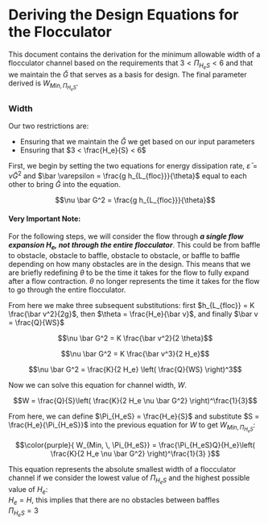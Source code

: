 # Deriving the Design Equations for the Flocculator
This document contains the derivation for the minimum allowable width of a flocculator channel based on the requirements that $3 < \Pi_{H_eS} < 6$ and that we maintain the $\bar G$ that serves as a basis for design. The final parameter derived is $W_{Min, \, \Pi_{H_eS}}$.

### Width
Our two restrictions are:
- Ensuring that we maintain the $\bar G$ we get based on our input parameters
- Ensuring that $3 < \frac{H_e}{S} < 6$

First, we begin by setting the two equations for energy dissipation rate, $\bar \varepsilon  = \nu \bar G^2$ and $\bar \varepsilon = \frac{g h_{L_{floc}}}{\theta}$ equal to each other to bring $\bar G$ into the equation.

$$\nu \bar G^2 = \frac{g h_{L_{floc}}}{\theta}$$

#### **Very Important Note:**
For the following steps, we will consider the flow through _**a single flow expansion $H_e$, not through the entire flocculator**_. This could be from baffle to obstacle, obstacle to baffle, obstacle to obstacle, or baffle to baffle depending on how many obstacles are in the design. This means that we are briefly redefining $\theta$ to be the time it takes for the flow to fully expand after a flow contraction. $\theta$ no longer represents the time it takes for the flow to go through the entire flocculator.

From here we make three subsequent substitutions: first $h_{L_{floc}} = K \frac{\bar v^2}{2g}$, then $\theta = \frac{H_e}{\bar v}$, and finally $\bar v = \frac{Q}{WS}$

$$\nu \bar G^2 = K \frac{\bar v^2}{2 \theta}$$

$$\nu \bar G^2 = K \frac{\bar v^3}{2 H_e}$$

$$\nu \bar G^2 = \frac{K}{2 H_e} \left( \frac{Q}{WS} \right)^3$$

Now we can solve this equation for channel width, $W$.

$$W = \frac{Q}{S}\left( \frac{K}{2 H_e \nu \bar G^2} \right)^\frac{1}{3}$$

From here, we can define $\Pi_{H_eS} = \frac{H_e}{S}$ and substitute $S = \frac{H_e}{\Pi_{H_eS}}$ into the previous equation for $W$ to get $W_{Min, \, \Pi_{H_eS}}$:

$$\color{purple}{
W_{Min, \, \Pi_{H_eS}} = \frac{\Pi_{H_eS}Q}{H_e}\left( \frac{K}{2 H_e \nu \bar G^2} \right)^\frac{1}{3}
}$$

This equation represents the absolute smallest width of a flocculator channel if we consider the lowest value of $\Pi_{H_eS}$ and the highest possible value of $H_e$:  
$H_e = H$, this implies that there are no obstacles between baffles  
$\Pi_{H_eS} = 3$
